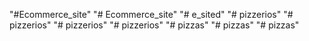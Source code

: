 "#Ecommerce_site" 
"# Ecommerce_site" 
"# e_sited" 
"# pizzerios" 
"# pizzerios" 
"# pizzerios" 
"# pizzerios" 
"# pizzas" 
"# pizzas" 
"# pizzas" 
